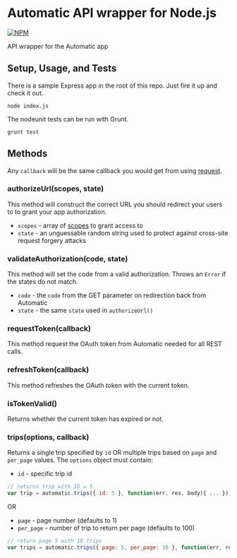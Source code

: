 # Automatic API wrapper for Node.js

[![NPM](https://nodei.co/npm/automatic.png?downloads=true&stars=true)](https://nodei.co/npm/automatic/)

API wrapper for the Automatic app

## Setup, Usage, and Tests

There is a sample Express app in the root of this repo. Just fire it up and check it out.

    node index.js

The nodeunit tests can be run with Grunt.

    grunt test

## Methods

Any `callback` will be the same callback you would get from using [request](https://github.com/mikeal/request).

### authorizeUrl(scopes, state)

This method will construct the correct URL you should redirect your users to to grant your app authorization.

* `scopes` - array of [scopes](https://www.automatic.com/developer/documentation/#scopes) to grant access to
* `state` - an unguessable random string used to protect against cross-site request forgery attacks

### validateAuthorization(code, state)

This method will set the code from a valid authorization. Throws an `Error` if the states do not match.

* `code` - the `code` from the GET parameter on redirection back from Automatic
* `state` - the same `state` used in `authorizeUrl()`

### requestToken(callback)

This method request the OAuth token from Automatic needed for all REST calls.

### refreshToken(callback)

This method refreshes the OAuth token with the current token.

### isTokenValid()

Returns whether the current token has expired or not.

### trips(options, callback)

Returns a single trip specified by `id` OR multiple trips based on `page` and `per_page` values. The `options` object must contain:

* `id` - specific trip id

```javascript
// returns trip with ID = 5
var trip = automatic.trips({ id: 5 }, function(err, res, body){ ... });
```

OR

* `page` - page number (defaults to 1)
* `per_page` - number of trip to return per page (defaults to 100)

```javascript
// return page 5 with 10 trips
var trips = automatic.trips({ page: 5, per_page: 10 }, function(err, res, body){ ... });
```
